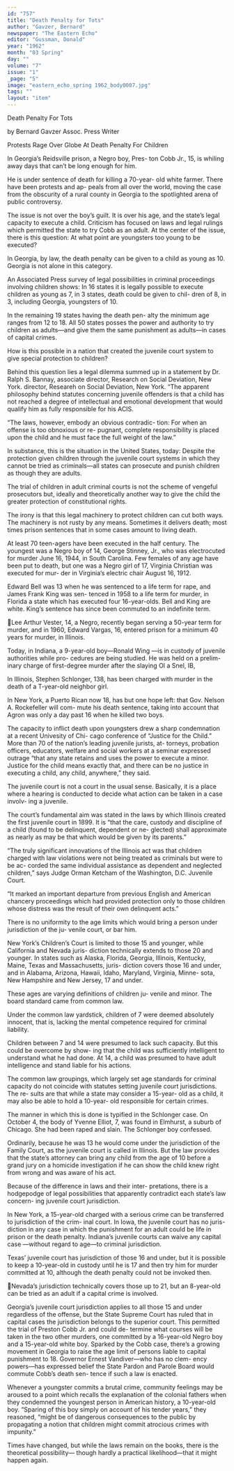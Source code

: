 ```yaml
---
id: "757"
title: "Death Penalty for Tots"
author: "Gavzer, Bernard"
newspaper: "The Eastern Echo"
editor: "Gussman, Donald"
year: "1962"
month: "03 Spring"
day: ""
volume: "7"
issue: "1"
_page: "5"
image: "eastern_echo_spring 1962_body0007.jpg"
tags: ""
layout: "item"
---
```

Death 
Penalty
For Tots

by Bernard Gavzer
Assoc. Press Writer

Protests Rage
Over Globe At
Death Penalty
For Children

In Georgia’s Reidsville prison, a Negro boy, Pres-
ton Cobb Jr., 15, is whiling away days that can’t be
long enough for him.

He is under sentence of death for killing a 70-year-
old white farmer. There have been protests and ap-
peals from all over the world, moving the case from
the obscurity of a rural county in Georgia to the
spotlighted arena of public controversy.

The issue is not over the boy’s guilt. It is over his
age, and the state’s legal capacity to execute a child.
Criticism has focused on laws and legal rulings which
permitted the state to try Cobb as an adult. At the
center of the issue, there is this question: At what
point are youngsters too young to be executed?

In Georgia, by law, the death penalty can be given
to a child as young as 10. Georgia is not alone in this
category.

An Associated Press survey of legal possibilities
in criminal proceedings involving children shows: In
16 states it is legally possible to execute children as
young as 7, in 3 states, death could be given to chil-
dren of 8, in 3, including Georgia, youngsters of 10.

In the remaining 19 states having the death pen-
alty the minimum age ranges from 12 to 18. All 50
states posses the power and authority to try children
as adults—and give them the same punishment as
adults—in cases of capital crimes.

How is this possible in a nation that created the
juvenile court system to give special protection to
children?

Behind this question lies a legal dilemma summed
up in a statement by Dr. Ralph S. Bannay, associate
director, Research on Social Deviation, New York.
director, Researeh on Social Deviation, New York.
“The apparent philosophy behind statutes concerning
juvenile offenders is that a child has not reached a
degree of intellectual and emotional development
that would qualify him as fully responsible for his
ACIS.

“The laws, however, embody an obvious contradic-
tion: For when an offense is too obnoxious or re-
pugnant, complete responsibility is placed upon the
child and he must face the full weight of the law.”

In substance, this is the situation in the United
States, today: Despite the protection given children
through the juvenile court systems in which they
cannot be tried as criminals—all states can prosecute
and punish children as though they are adults.

The trial of children in adult criminal courts is
not the scheme of vengeful prosecutors but, ideally
and theoretically another way to give the child the
greater protection of constitutional rights.

The irony is that this legal machinery to protect
children can cut both ways. The machinery is not
rusty by any means. Sometimes it delivers death;
most times prison sentences that in some cases
amount to living death.

At least 70 teen-agers have been executed in the
half century. The youngest was a Negro boy of 14,
George Stinney, Jr., who was electrocuted for murder
June 16, 1944, in South Carolina. Few females of any
age have been put to death, but one was a Negro
girl of 17, Virginia Christian was executed for mur-
der in Virginia’s electric chair August 16, 1912.

Edward Bell was 13 when he was sentenced to a
life term for rape, and James Frank King was sen-
tenced in 1958 to a life term for murder, in Florida
a state which has executed four 16-year-olds. Bell
and King are white. King’s sentence has since been
commuted to an indefinite term.

Lee Arthur Vester, 14, a Negro, recently began
serving a 50-year term for murder, and in 1960,
Edward Vargas, 16, entered prison for a minimum
40 years for murder, in Illinois.

Today, in Indiana, a 9-year-old boy—Ronald Wing
—is in custody of juvenile authorities while pro-
cedures are being studied. He was held on a prelim-
inary charge of first-degree murder after the slaying
Ol a Snel, IB,

In Illinois, Stephen Schlonger, 138, has been
charged with murder in the death of a T-year-old
neighbor girl.

In New York, a Puerto Rican now 18, has but one
hope left: that Gov. Nelson A. Rockefeller will com-
mute his death sentence, taking into account that
Agron was only a day past 16 when he killed two
boys.

The capacity to inflict death upon youngsters drew
a sharp condemnation at a recent Univesity of Chi-
cago conference of “Justice for the Child.” More
than 70 of the nation’s leading juvenile jurists, at-
torneys, probation officers, educators, welfare and
social workers at a seminar expressed outrage “that
any state retains and uses the power to execute a
minor. Justice for the child means exactly that, and
there can be no justice in executing a child, any
child, anywhere,” they said.

The juvenile court is not a court in the usual sense.
Basically, it is a place where a hearing is conducted
to decide what action can be taken in a case involv-
ing a juvenile.

The court’s fundamental aim was stated in the laws
by which Illinois created the first juvenile court in
1899. It is “that the care, custody and discipline of
a child (found to be delinquent, dependent or ne-
glected) shall approximate as nearly as may be that
which would be given by its parents.”

“The truly significant innovations of the Illinois
act was that children charged with law violations
were not being treated as criminals but were to be ac-
corded the same individual assistance as dependent
and neglected children,” says Judge Orman Ketcham
of the Washington, D.C. Juvenile Court.

“It marked an important departure from previous
English and American chancery proceedings which
had provided protection only to those children whose
distress was the result of their own delinquent acts.”

There is no uniformity to the age limits which
would bring a person under jurisdiction of the ju-
venile court, or bar him.

New York’s Children’s Court is limited to those
15 and younger, while California and Nevada juris-
diction technically extends to those 20 and younger.
In states such as Alaska, Florida, Georgia, Illinois,
Kentucky, Maine, Texas and Massachusetts, juris-
diction covers those 16 and under, and in Alabama,
Arizona, Hawaii, Idaho, Maryland, Virginia, Minne-
sota, New Hampshire and New Jersey, 17 and under.

These ages are varying definitions of children ju-
venile and minor. The board standard came from
common law.

Under the common law yardstick, children of 7
were deemed absolutely innocent, that is, lacking the
mental competence required for criminal liability.

Children between 7 and 14 were presumed to lack
such capacity. But this could be overcome by show-
ing that the child was sufficiently intelligent to
understand what he had done. At 14, a child was
presumed to have adult intelligence and stand liable
for his actions.

The common law groupings, which largely set age
standards for criminal capacity do not coincide with
statutes setting juvenile court jurisdictions. The re-
sults are that while a state may consider a 15-year-
old as a child, it may also be able to hold a 10-year-
old responsible for certain crimes.

The manner in which this is done is typified in the
Schlonger case. On October 4, the body of Yvenne
Elliot, 7, was found in Elmhurst, a suburb of Chicago.
She had been raped and slain. The Schlonger boy
confessed.

Ordinarily, because he was 13 he would come under
the jurisdiction of the Family Court, as the juvenile
court is called in Illinois. But the law provides that
the state’s attorney can bring any child from the age
of 10 before a grand jury on a homicide investigation
if he can show the child knew right from wrong and
was aware of his act.

Because of the difference in laws and their inter-
pretations, there is a hodgepodge of legal possibilities
that apparently contradict each state’s law concern-
ing juvenile court jurisdiction.

In New York, a 15-year-old charged with a serious
crime can be transferred to jurisdiction of the crim-
inal court. In Iowa, the juvenile court has no juris-
diction in any case in which the punishment for an
adult could be life in prison or the death penalty.
Indiana’s juvenile courts can waive any capital case
—without regard to age—to criminal jurisdiction.

Texas’ juvenile court has jurisdiction of those
16 and under, but it is possible to keep a 10-year-old
in custody until he is 17 and then try him for murder
committed at 10, although the death penalty could
not be invoked then.

Nevada’s jurisdiction technically covers those up
to 21, but an 8-year-old can be tried as an adult if a
capital crime is involved.

Georgia’s juvenile court jurisdiction applies to all
those 15 and under regardless of the offense, but the
State Supreme Court has ruled that in capital cases
the jurisdiction belongs to the superior court. This
permitted the trial of Preston Cobb Jr. and could de-
termine what courses will be taken in the two other
murders, one committed by a 16-year-old Negro boy
and a 15-year-old white boy. Sparked by the Cobb
case, there’s a growing movement in Georgia to raise
the age limit of persons liable to capital punishment
to 18. Governor Ernest Vandiver—who has no clem-
ency powers—has expressed belief the State Pardon
and Parole Board would commute Cobb’s death sen-
tence if such a law is enacted.

Whenever a youngster commits a brutal crime,
community feelings may be aroused to a point which
recalls the explanation of the colonial fathers when
they condemned the youngest person in American
history, a 10-year-old boy. “Sparing of this boy
simply on account of his tender years,” they reasoned,
“might be of dangerous consequences to the public
by propagating a notion that children might commit
atrocious crimes with impunity.”

Times have changed, but while the laws remain on
the books, there is the theoretical possibility—
though hardly a practical likelihood—that it might
happen again.
